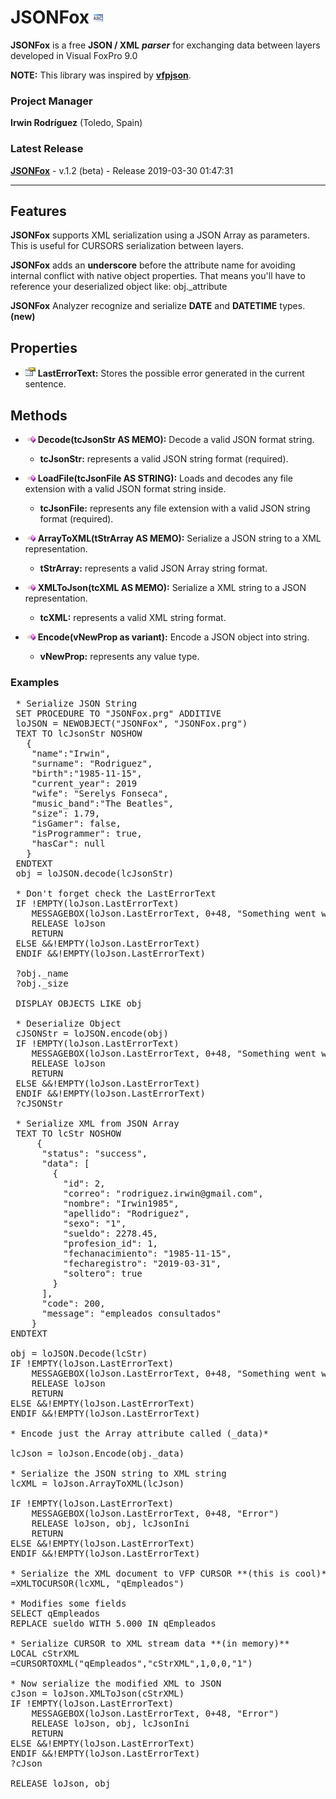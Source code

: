 # JSONFox ![](images/prg.gif)  

**JSONFox** is a free **JSON / XML** ***parser*** for exchanging data between layers developed in Visual FoxPro 9.0

**NOTE:** This library was inspired by **[vfpjson](https://github.com/sait/vfpjson)**.


### Project Manager

**Irwin Rodríguez** (Toledo, Spain)

### Latest Release

**[JSONFox](/README.md)** - v.1.2 (beta) - Release 2019-03-30 01:47:31

<hr>

## Features

**JSONFox** supports XML serialization using a JSON Array as parameters. This is useful for CURSORS serialization between layers.

**JSONFox** adds an **underscore** before the attribute name for avoiding internal conflict with native object properties. That means you'll have to reference your deserialized object like: obj._attribute

**JSONFox** Analyzer recognize and serialize **DATE** and **DATETIME** types. **(new)**

## Properties
* ![](images/prop.gif) **LastErrorText:** Stores the possible error generated in the current sentence.

## Methods

* ![](images/meth.gif) **Decode(tcJsonStr AS MEMO):** Decode a valid JSON format string.
  * **tcJsonStr:** represents a valid JSON string format (required).

* ![](images/meth.gif) **LoadFile(tcJsonFile AS STRING):** Loads and decodes any file extension with a valid JSON format string inside.
  * **tcJsonFile:** represents any file extension with a valid JSON string format (required).

* ![](images/meth.gif) **ArrayToXML(tStrArray AS MEMO):** Serialize a JSON string to a XML representation.
  * **tStrArray:** represents a valid JSON Array string format.

* ![](images/meth.gif) **XMLToJson(tcXML AS MEMO):** Serialize a XML string to a JSON representation.
  * **tcXML:** represents a valid XML string format.

* ![](images/meth.gif) **Encode(vNewProp as variant):** Encode a JSON object into string.
  * **vNewProp:** represents any value type.
  
### Examples

<pre>
 * Serialize JSON String
 SET PROCEDURE TO "JSONFox.prg" ADDITIVE
 loJSON = NEWOBJECT("JSONFox", "JSONFox.prg")
 TEXT TO lcJsonStr NOSHOW
   {
    "name":"Irwin",
    "surname": "Rodriguez",
    "birth":"1985-11-15",
    "current_year": 2019    
    "wife": "Serelys Fonseca",
    "music_band":"The Beatles",
    "size": 1.79,
    "isGamer": false,
    "isProgrammer": true, 
    "hasCar": null
   }
 ENDTEXT
 obj = loJSON.decode(lcJsonStr)
 
 * Don't forget check the LastErrorText
 IF !EMPTY(loJson.LastErrorText) 
 	MESSAGEBOX(loJson.LastErrorText, 0+48, "Something went wrong")
	RELEASE loJson
	RETURN
 ELSE &&!EMPTY(loJson.LastErrorText)
 ENDIF &&!EMPTY(loJson.LastErrorText)
 
 ?obj._name
 ?obj._size
 
 DISPLAY OBJECTS LIKE obj
 
 * Deserialize Object
 cJSONStr = loJSON.encode(obj)
 IF !EMPTY(loJson.LastErrorText) 
 	MESSAGEBOX(loJson.LastErrorText, 0+48, "Something went wrong")
	RELEASE loJson
	RETURN
 ELSE &&!EMPTY(loJson.LastErrorText)
 ENDIF &&!EMPTY(loJson.LastErrorText)
 ?cJSONStr
 
 * Serialize XML from JSON Array
 TEXT TO lcStr NOSHOW
	 {
	  "status": "success",
	  "data": [
	    {
	      "id": 2,
	      "correo": "rodriguez.irwin@gmail.com",
	      "nombre": "Irwin1985",
	      "apellido": "Rodriguez",
	      "sexo": "1",
	      "sueldo": 2278.45,
	      "profesion_id": 1,
	      "fechanacimiento": "1985-11-15",
	      "fecharegistro": "2019-03-31",
	      "soltero": true
	    }
	  ],
	  "code": 200,
	  "message": "empleados consultados"
	}
ENDTEXT

obj = loJSON.Decode(lcStr)
IF !EMPTY(loJson.LastErrorText) 
	MESSAGEBOX(loJson.LastErrorText, 0+48, "Something went wrong")
	RELEASE loJson
	RETURN
ELSE &&!EMPTY(loJson.LastErrorText)
ENDIF &&!EMPTY(loJson.LastErrorText)

* Encode just the Array attribute called (_data)*

lcJson = loJson.Encode(obj._data)

* Serialize the JSON string to XML string
lcXML = loJson.ArrayToXML(lcJson)

IF !EMPTY(loJson.LastErrorText)
	MESSAGEBOX(loJson.LastErrorText, 0+48, "Error")
	RELEASE loJson, obj, lcJsonIni
	RETURN
ELSE &&!EMPTY(loJson.LastErrorText)
ENDIF &&!EMPTY(loJson.LastErrorText)

* Serialize the XML document to VFP CURSOR **(this is cool)**
=XMLTOCURSOR(lcXML, "qEmpleados")

* Modifies some fields
SELECT qEmpleados
REPLACE sueldo WITH 5.000 IN qEmpleados

* Serialize CURSOR to XML stream data **(in memory)**
LOCAL cStrXML
=CURSORTOXML("qEmpleados","cStrXML",1,0,0,"1")

* Now serialize the modified XML to JSON
cJson = loJson.XMLToJson(cStrXML)
IF !EMPTY(loJson.LastErrorText)
	MESSAGEBOX(loJson.LastErrorText, 0+48, "Error")
	RELEASE loJson, obj, lcJsonIni
	RETURN
ELSE &&!EMPTY(loJson.LastErrorText)
ENDIF &&!EMPTY(loJson.LastErrorText)
?cJson

RELEASE loJson, obj
</pre>
